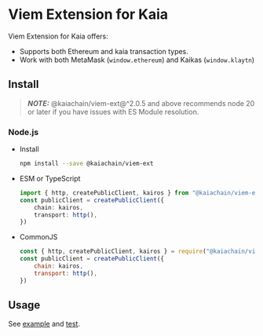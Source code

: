 # Viem Extension for Kaia

Viem Extension for Kaia offers:

- Supports both Ethereum and kaia transaction types.
- Work with both MetaMask (`window.ethereum`) and Kaikas (`window.klaytn`)

## Install

> **_NOTE:_**
> @kaiachain/viem-ext@^2.0.5 and above recommends node 20 or later if you have issues with ES Module resolution.

### Node.js

- Install
    ```sh
    npm install --save @kaiachain/viem-ext
    ```
- ESM or TypeScript
    ```ts
    import { http, createPublicClient, kairos } from "@kaiachain/viem-ext";
    const publicClient = createPublicClient({
        chain: kairos,
        transport: http(),
    })
    ```
- CommonJS
    ```js
    const { http, createPublicClient, kairos } = require("@kaiachain/viem-ext");
    const publicClient = createPublicClient({
        chain: kairos,
        transport: http(),
    })

## Usage

See [example](./examples) and [test](./tests).